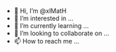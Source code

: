 - 👋 Hi, I’m @xlMatH
- 👀 I’m interested in ...
- 🌱 I’m currently learning ...
- 💞️ I’m looking to collaborate on ...
- 📫 How to reach me ...

<!---
xlMatH/xlMatH is a ✨ special ✨ repository because its `README.md` (this file) appears on your GitHub profile.
You can click the Preview link to take a look at your changes.
--->

